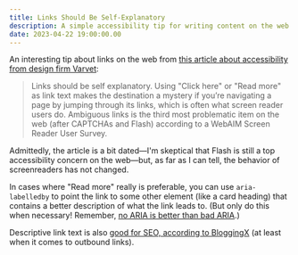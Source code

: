 ```yaml
---
title: Links Should Be Self-Explanatory
description: A simple accessibility tip for writing content on the web
date: 2023-04-22 19:00:00.00
---
```

An interesting tip about links on the web from
[this article about accessibility from design firm Varvet](https://www.varvet.com/blog/how-to-annoy-all-moose-a-little-less-by-building-accessible-websites/):

> Links should be self explanatory. Using "Click here" or "Read more" as link
> text makes the destination a mystery if you’re navigating a page by jumping
> through its links, which is often what screen reader users do. Ambiguous links
> is the third most problematic item on the web (after CAPTCHAs and Flash)
> according to a WebAIM Screen Reader User Survey.

Admittedly, the article is a bit dated—I'm skeptical that Flash is still a top
accessibility concern on the web—but, as far as I can tell, the behavior of
screenreaders has not changed.

In cases where "Read more" really is preferable, you can use `aria-labelledby`
to point the link to some other element (like a card heading) that contains a
better description of what the link leads to. (But only do this when necessary!
Remember,
[no ARIA is better than bad ARIA](https://www.w3.org/WAI/ARIA/apg/practices/read-me-first/#noariaisbetterthanbadaria).)

Descriptive link text is also
[good for SEO, according to BloggingX](https://bloggingx.com/outbound-links/)
(at least when it comes to outbound links).
